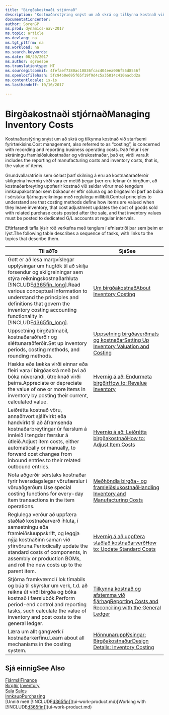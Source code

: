 ```yaml
---
title: "Birgðakostnaði stjórnað"
description: "Kostnaðarstýring snýst um að skrá og tilkynna kostnað við starfsemi fyrirtækisins. Það felur í sér skráningu framleiðslukostnaðar og vörukostnaðar, það er, virði vara."
documentationcenter: 
author: SorenGP
ms.prod: dynamics-nav-2017
ms.topic: article
ms.devlang: na
ms.tgt_pltfrm: na
ms.workload: na
ms.search.keywords: 
ms.date: 08/29/2017
ms.author: sgroespe
ms.translationtype: HT
ms.sourcegitcommit: 4fefaef7380ac10836fcac404eea006f55d8556f
ms.openlocfilehash: 5fc94b0e695f65f19f9d4c5a35814c410aacbd2a
ms.contentlocale: is-is
ms.lasthandoff: 10/16/2017

---
```

# <a name="managing-inventory-costs"></a><span data-ttu-id="e204f-104">Birgðakostnaði stjórnað</span><span class="sxs-lookup"><span data-stu-id="e204f-104">Managing Inventory Costs</span></span>
<span data-ttu-id="e204f-105">Kostnaðarstýring snýst um að skrá og tilkynna kostnað við starfsemi fyrirtækisins.</span><span class="sxs-lookup"><span data-stu-id="e204f-105">Cost management, also referred to as “costing”, is concerned with recording and reporting business operating costs.</span></span> <span data-ttu-id="e204f-106">Það felur í sér skráningu framleiðslukostnaðar og vörukostnaðar, það er, virði vara.</span><span class="sxs-lookup"><span data-stu-id="e204f-106">It includes the reporting of manufacturing costs and inventory costs, that is, the value of items.</span></span>   

<span data-ttu-id="e204f-107">Grundvallaratriðin sem öðlast þarf skilning á eru að kostnaðaraðferðir skilgreina hvernig virði vara er metið þegar þær eru teknar úr birgðum, að kostnaðarbreyting uppfærir kostnað við seldar vörur með tengdum innkaupakostnaði sem bókaður er eftir söluna og að birgðavirði þarf að bóka í sérstaka fjárhagsreikninga með reglulegu millibili.</span><span class="sxs-lookup"><span data-stu-id="e204f-107">Central principles to understand are that costing methods define how items are valued when they leave inventory, that cost adjustment updates the cost of goods sold with related purchase costs posted after the sale, and that inventory values must be posted to dedicated G/L accounts at regular intervals.</span></span>

<span data-ttu-id="e204f-108">Eftirfarandi tafla lýsir röð verkefna með tenglum í efnisatriði þar sem þeim er lýst.</span><span class="sxs-lookup"><span data-stu-id="e204f-108">The following table describes a sequence of tasks, with links to the topics that describe them.</span></span>

|<span data-ttu-id="e204f-109">**Til að**</span><span class="sxs-lookup"><span data-stu-id="e204f-109">**To**</span></span>|<span data-ttu-id="e204f-110">**Sjá**</span><span class="sxs-lookup"><span data-stu-id="e204f-110">**See**</span></span>|  
|------------|-------------|  
|<span data-ttu-id="e204f-111">Gott er að lesa margvíslegar upplýsingar um hugtök til að skilja forsendur og skilgreiningar sem stýra reikningskostnaðarhluta [!INCLUDE[d365fin_long](includes/d365fin_long_md.md)].</span><span class="sxs-lookup"><span data-stu-id="e204f-111">Read various conceptual information to understand the principles and definitions that govern the inventory costing accounting functionality in [!INCLUDE[d365fin_long](includes/d365fin_long_md.md)].</span></span>|[<span data-ttu-id="e204f-112">Um birgðakostnað</span><span class="sxs-lookup"><span data-stu-id="e204f-112">About Inventory Costing</span></span>](finance-learn-about-costing.md)|  
|<span data-ttu-id="e204f-113">Uppsetning birgðatímabil, kostnaðaraðferðir og sléttunaraðferðir.</span><span class="sxs-lookup"><span data-stu-id="e204f-113">Set up inventory periods, costing methods, and rounding methods.</span></span>|[<span data-ttu-id="e204f-114">Uppsetning birgðaverðmats og kostnaðar</span><span class="sxs-lookup"><span data-stu-id="e204f-114">Setting Up Inventory Valuation and Costing</span></span>](finance-set-up-inventory-valuation-and-costing.md)|
|<span data-ttu-id="e204f-115">Hækka eða lækka virði einnar eða fleiri vara í birgðaskrá með því að bóka núverandi, útreiknað virði þeirra.</span><span class="sxs-lookup"><span data-stu-id="e204f-115">Appreciate or depreciate the value of one or more items in inventory by posting their current, calculated value.</span></span>|[<span data-ttu-id="e204f-116">Hvernig á að: Endurmeta birgðir</span><span class="sxs-lookup"><span data-stu-id="e204f-116">How to: Revalue Inventory</span></span>](inventory-how-revalue-inventory.md)|
|<span data-ttu-id="e204f-117">Leiðrétta kostnað vöru, annaðhvort sjálfvirkt eða handvirkt til að áframsenda kostnaðarbreytingar úr færslum á innleið í tengdar færslur á útleið.</span><span class="sxs-lookup"><span data-stu-id="e204f-117">Adjust item costs, either automatically or manually, to forward cost changes from inbound entries to their related outbound entries.</span></span>|[<span data-ttu-id="e204f-118">Hvernig á að: Leiðrétta birgðakostnað</span><span class="sxs-lookup"><span data-stu-id="e204f-118">How to: Adjust Item Costs</span></span>](inventory-how-adjust-item-costs.md)|
|<span data-ttu-id="e204f-119">Nota aðgerðir sérstaks kostnaðar fyrir hversdagslegar vörufærslur í vöruaðgerðum.</span><span class="sxs-lookup"><span data-stu-id="e204f-119">Use special costing functions for every-day item transactions in the item operations.</span></span>|[<span data-ttu-id="e204f-120">Meðhöndla birgða- og framleiðslukostnað</span><span class="sxs-lookup"><span data-stu-id="e204f-120">Handling Inventory and Manufacturing Costs</span></span>](finance-handle-inventory-and-manufacturing-costs.md)|  
|<span data-ttu-id="e204f-121">Reglulega verður að uppfæra staðlað kostnaðarverð íhluta, í samsetningu eða framleiðsluuppskrift, og leggja nýja kostnaðinn saman við yfirvöruna.</span><span class="sxs-lookup"><span data-stu-id="e204f-121">Periodically update the standard costs of components, in assembly or production BOMs, and roll the new costs up to the parent item.</span></span>|[<span data-ttu-id="e204f-122">Hvernig á að uppfæra staðlað kostnaðarverð</span><span class="sxs-lookup"><span data-stu-id="e204f-122">How to: Update Standard Costs</span></span>](finance-how-to-update-standard-costs.md)|
|<span data-ttu-id="e204f-123">Stjórna framkvæmd í lok tímabils og búa til skýrslur um verk, t.d. að reikna út virði birgða og bóka kostnað í færslubók.</span><span class="sxs-lookup"><span data-stu-id="e204f-123">Perform period-end control and reporting tasks, such calculate the value of inventory and post costs to the general ledger.</span></span>|[<span data-ttu-id="e204f-124">Tilkynna kostnað og afstemma við fjárhag</span><span class="sxs-lookup"><span data-stu-id="e204f-124">Reporting Costs and Reconciling with the General Ledger</span></span>](finance-report-costs-and-reconcile-with-the-general-ledger.md)|  
|<span data-ttu-id="e204f-125">Læra um allt gangverk í kostnaðarkerfinu.</span><span class="sxs-lookup"><span data-stu-id="e204f-125">Learn about all mechanisms in the costing system.</span></span>|[<span data-ttu-id="e204f-126">Hönnunarupplýsingar: Birgðakostnaður</span><span class="sxs-lookup"><span data-stu-id="e204f-126">Design Details: Inventory Costing</span></span>](design-details-inventory-costing.md)|  

## <a name="see-also"></a><span data-ttu-id="e204f-127">Sjá einnig</span><span class="sxs-lookup"><span data-stu-id="e204f-127">See Also</span></span>  
 [<span data-ttu-id="e204f-128">Fjármál</span><span class="sxs-lookup"><span data-stu-id="e204f-128">Finance</span></span>](finance.md)  
 <span data-ttu-id="e204f-129">[Birgðir](inventory-manage-inventory.md) </span><span class="sxs-lookup"><span data-stu-id="e204f-129">[Inventory](inventory-manage-inventory.md) </span></span>  
 <span data-ttu-id="e204f-130">[Sala](sales-manage-sales.md) </span><span class="sxs-lookup"><span data-stu-id="e204f-130">[Sales](sales-manage-sales.md) </span></span>  
 [<span data-ttu-id="e204f-131">Innkaup</span><span class="sxs-lookup"><span data-stu-id="e204f-131">Purchasing</span></span>](purchasing-manage-purchasing.md)  
 <span data-ttu-id="e204f-132">[Unnið með [!INCLUDE[d365fin](includes/d365fin_md.md)]](ui-work-product.md)</span><span class="sxs-lookup"><span data-stu-id="e204f-132">[Working with [!INCLUDE[d365fin](includes/d365fin_md.md)]](ui-work-product.md)</span></span>

